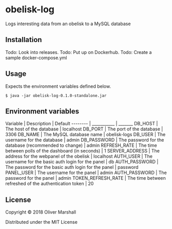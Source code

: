 # obelisk-log

Logs interesting data from an obelisk to a MySQL database

## Installation

Todo: Look into releases.
Todo: Put up on Dockerhub.
Todo: Create a sample docker-compose.yml

## Usage

Expects the environment variables defined below.

    $ java -jar obelisk-log-0.1.0-standalone.jar

## Environment variables

Variable | Description | Default
-------- | ___________ | _______
DB_HOST | The host of the database | localhost
DB_PORT | The port of the database | 3306
DB_NAME | The MySQL database name | obelisk-logs
DB_USER | The username for the database | admin
DB_PASSWORD | The password for the database (recommended to change) | admin
REFRESH_RATE | The time between polls of the dashboard (in seconds) | 1
SERVER_ADDRESS | The address for the webpanel of the obelisk | localhost
AUTH_USER | The username for the basic auth login for the panel | db
AUTH_PASSWORD | The password for the basic auth login for the panel | password
PANEL_USER | The username for the panel | admin
AUTH_PASSWORD | The password for the panel | admin
TOKEN_REFRESH_RATE | The time between refreshed of the authentication token | 20

## License

Copyright © 2018 Oliver Marshall

Distributed under the MIT License
